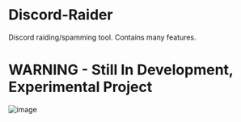 # Discord-Raider

Discord raiding/spamming tool. Contains many features.
# WARNING - Still In Development, Experimental Project
![image](https://github.com/user-attachments/assets/ce784be9-07ef-4c6e-b4d9-9f34d6257873)
